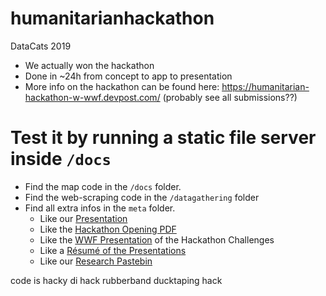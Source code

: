 # humanitarianhackathon

DataCats 2019

- We actually won the hackathon
- Done in ~24h from concept to app to presentation
- More info on the hackathon can be found here: https://humanitarian-hackathon-w-wwf.devpost.com/ (probably see all submissions??)

# Test it by running a static file server inside `/docs`

- Find the map code in the `/docs` folder.
- Find the web-scraping code in the `/datagathering` folder
- Find all extra infos in the `meta` folder.
  - Like our [Presentation](meta/DataCatsPitch.pdf)
  - Like the [Hackathon Opening PDF](meta/opening.pdf)
  - Like the [WWF Presentation](meta/WWF_Berlin_Hackathon_140619.pdf) of the Hackathon Challenges
  - Like a [Résumé of the Presentations](meta/Humanitarian-Hackathon-Resume.pdf)
  - Like our [Research Pastebin](meta/[DataCats]InformationDocument.pdf)

code is hacky di hack rubberband ducktaping hack

